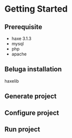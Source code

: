 # Getting Started

## Prerequisite

* haxe 3.1.3
* mysql
* php
* apache

## Beluga installation

haxelib

## Generate project

## Configure project

## Run project
